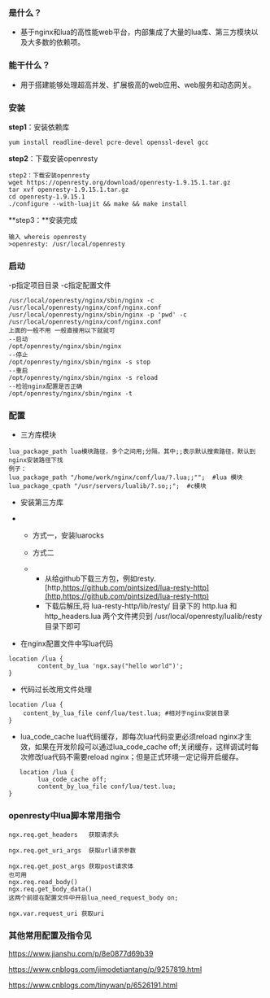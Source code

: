 ### **是什么？**

* 基于nginx和lua的高性能web平台，内部集成了大量的lua库、第三方模块以及大多数的依赖项。

### **能干什么？**

* 用于搭建能够处理超高并发、扩展极高的web应用、web服务和动态网关。

### **安装**

**step1**：安装依赖库

~~~shell
yum install readline-devel pcre-devel openssl-devel gcc
~~~

**step2**：下载安装openresty

~~~shell
step2：下载安装openresty
wget https://openresty.org/download/openresty-1.9.15.1.tar.gz
tar xvf openresty-1.9.15.1.tar.gz
cd openresty-1.9.15.1
./configure --with-luajit && make && make install
~~~

**step3：**安装完成

~~~shell
输入 whereis openresty
>openresty: /usr/local/openresty
~~~

### **启动**

  -p指定项目目录 -c指定配置文件

~~~shell
/usr/local/openresty/nginx/sbin/nginx -c /usr/local/openresty/nginx/conf/nginx.conf
/usr/local/openresty/nginx/sbin/nginx -p 'pwd' -c /usr/local/openresty/nginx/conf/nginx.conf
上面的一般不用 一般直接用以下就就可
--启动
/opt/openresty/nginx/sbin/nginx
--停止
/opt/openresty/nginx/sbin/nginx -s stop
--重启
/opt/openresty/nginx/sbin/nginx -s reload
--检验nginx配置是否正确
/opt/openresty/nginx/sbin/nginx -t
~~~

### **配置**

- 三方库模块

~~~shell
lua_package_path lua模块路径，多个之间用;分隔，其中;;表示默认搜索路径，默认到nginx安装路径下找
例子：
lua_package_path "/home/work/nginx/conf/lua/?.lua;;"";  #lua 模块  
lua_package_cpath "/usr/servers/lualib/?.so;;";  #c模块
~~~

- 安装第三方库

- - 方式一，安装luarocks

  - 方式二

  - - 从给github下载三方包，例如resty.[http,https://github.com/pintsized/lua-resty-http](http,https://github.com/pintsized/lua-resty-http)
    - 下载后解压,将 lua-resty-http/lib/resty/ 目录下的 http.lua 和 http_headers.lua 两个文件拷贝到 /usr/local/openresty/lualib/resty 目录下即可

- 在nginx配置文件中写lua代码

~~~shell
location /lua {  
        content_by_lua 'ngx.say("hello world")';  
}  
~~~

- 代码过长改用文件处理

~~~shell
location /lua {   
    content_by_lua_file conf/lua/test.lua; #相对于nginx安装目录  
}   
~~~

- lua_code_cache lua代码缓存，即每次lua代码变更必须reload nginx才生效，如果在开发阶段可以通过lua_code_cache off;关闭缓存，这样调试时每次修改lua代码不需要reload nginx；但是正式环境一定记得开启缓存。 

~~~shell
   location /lua {   
        lua_code_cache off;  
        content_by_lua_file conf/lua/test.lua;  
}  
~~~

### openresty中lua脚本常用指令

~~~shell
ngx.req.get_headers   获取请求头
~~~

~~~shell
ngx.req.get_uri_args  获取url请求参数
~~~

~~~shell
ngx.req.get_post_args 获取post请求体 
也可用
ngx.req.read_body()
ngx.req.get_body_data()
这两个前提在配置文件中开启lua_need_request_body on;
~~~

~~~shell
ngx.var.request_uri 获取uri
~~~

### 其他常用配置及指令见

https://www.jianshu.com/p/8e0877d69b39

https://www.cnblogs.com/jimodetiantang/p/9257819.html

https://www.cnblogs.com/tinywan/p/6526191.html

